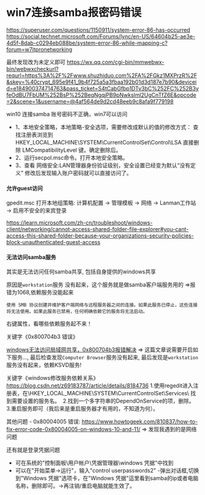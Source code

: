 # win7连接samba报密码错误

https://superuser.com/questions/1150911/system-error-86-has-occurred
https://social.technet.microsoft.com/Forums/lync/en-US/64604b25-ae3e-4d5f-8dab-c0294eb088be/system-error-86-while-mapping-c?forum=w7itpronetworking

最终发现改为未定义即可
https://wx.qq.com/cgi-bin/mmwebwx-bin/webwxcheckurl?requrl=https%3A%2F%2Fwww.shuzhiduo.com%2FA%2FGkz1MXPrzR%2F&skey=%40crypt_695e9f41_9b4f725a5a3fbaa192b01d3d187e7b90&deviceid=e184900374714763&pass_ticket=S4tCabGfbp1DTv3bC%252FC%252B3yfeOdBU7FbUM%252BsP%252BeqNgqjPB9pNwkslml2UgCnTfZ6E&opcode=2&scene=1&username=@4af564de9d2cd48eeb9c8afa9f779198

win10 连接samba 账号密码不正确，win7可以访问
- 1、本地安全策略，本地策略-安全选项，需要修改成默认的值的修改方式：
  查找注册表浏览到 HKEY_LOCAL_MACHINE\SYSTEM\CurrentControlSet\Control\LSA
  直接删除 LMCompatibilityLevel 键。确定删除后。
- 2、运行secpol.msc命令。打开本地安全策略。
- 3、查看 网络安全:LAN管理器身份验证级别，安全设置已经变为默认“没有定义”
  修改后发现输入账户密码就可以直接访问了。

#### 允许guest访问

gpedit.msc
打开本地组策略: 计算机配置 -> 管理模板 -> 网络 -> Lanman工作站 -> 启用不安全的来宾登录

https://learn.microsoft.com/zh-cn/troubleshoot/windows-client/networking/cannot-access-shared-folder-file-explorer#you-cant-access-this-shared-folder-because-your-organizations-security-policies-block-unauthenticated-guest-access

#### 无法访问samba服务

其实是无法访问任何samba共享, 包括自身提供的windows共享

原因是`workstation`服务 没有起来，这个服务就是做samba客户端服务用的
=>报错为1068,依赖服务没能起来
```
使用 SMB 协议创建并维护客户端网络与远程服务器之间的连接。如果此服务已停止，这些连接将无法使用。如果此服务已禁用，任何明确依赖它的服务将无法启动。
```

右键属性，看哪些依赖服务起不来！

关键字《0x800704b3 错误》

[windows无法访问局域网共享，0x800704b3报错解决](https://www.sw-tech.cn/html/xyzs/4637.html)
=> 这篇文章说需要开启如下服务..., 最后检查发现`Computer Browser`服务没有起来, 最后发现是`workstation`服务没有起来，依赖KSVD服务!

关键字《windows修改服务依赖关系》
https://blog.csdn.net/z69183787/article/details/8184736
1.使用regedit进入注册表，在\HKEY_LOCAL_MACHINE\SYSTEM\CurrentControlSet\Services\ 找到需要设置的服务名。 
2.找到一个多字符串的DependOnService的项，删除。 
3.重启服务即可（我后来是重启服务器才有用的，不知道为何）。

其他问题 - 0x80004005 错误:
https://www.howtogeek.com/810837/how-to-fix-error-code-0x80004005-on-windows-10-and-11/
=> 发现我遇到的是网络问题

还有就是登录凭据问题
- 可在系统的"控制面板\用户帐户\凭据管理器\windows 凭据"中找到
- 可以在"开始菜单->运行"，输入"control userpasswords2" -弹出对话框,切换到"Windows 凭据"选项卡，在"Windows 凭据"這里看到samba的ip或者电脑名称，删除即可。->再注销/重启电脑就能生效了。
